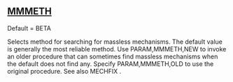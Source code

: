## [MMMETH](https://help.hexagonmi.com/bundle/MSC_Nastran_2022.4/page/Nastran_Combined_Book/qrg/parameters/TOC.MMMETH.xhtml)

Default = BETA

Selects method for searching for massless mechanisms. The default value is generally the most reliable method. Use PARAM,MMMETH,NEW to invoke an older procedure that can sometimes find massless mechanisms when the default does not find any. Specify PARAM,MMMETH,OLD to use the original procedure. See also  MECHFIX .

